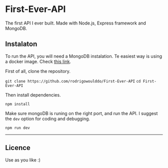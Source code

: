 # First-Ever-API
The first API I ever built. Made with Node.js, Express framework and MongoDB.

## Instalaton

To run the API, you will need a MongoDB instalation. Te easiest way is using a docker image. Check [this link](https://www.thepolyglotdeveloper.com/2019/01/getting-started-mongodb-docker-container-deployment/).

First of all, clone the repository.

`git clone https://github.com/rodrigowoulddo/First-Ever-API`
`cd First-Ever-API`

Then install dependencies.

`npm install`

Make sure mongoDB is runing on the right port, and run the API. I suggest the `dev` option for coding and debugging.

`npm run dev`

----
## Licence
Use as you like :)

